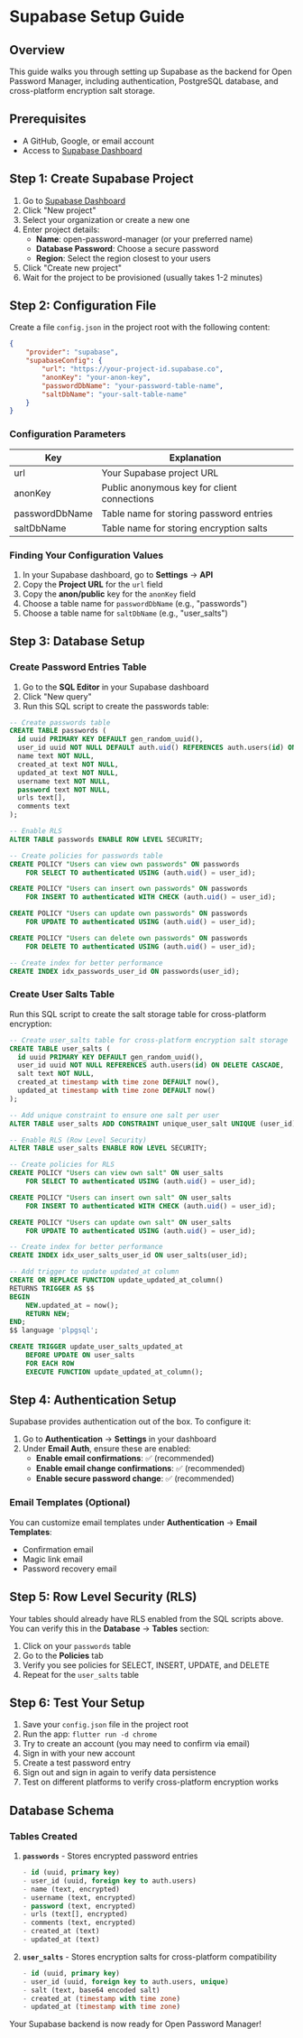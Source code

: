 # Supabase Setup Guide

## Overview
This guide walks you through setting up Supabase as the backend for Open Password Manager, including authentication, PostgreSQL database, and cross-platform encryption salt storage.

## Prerequisites
- A GitHub, Google, or email account
- Access to [Supabase Dashboard](https://supabase.com/dashboard)

## Step 1: Create Supabase Project

1. Go to [Supabase Dashboard](https://supabase.com/dashboard)
2. Click "New project"
3. Select your organization or create a new one
4. Enter project details:
   - **Name**: open-password-manager (or your preferred name)
   - **Database Password**: Choose a secure password
   - **Region**: Select the region closest to your users
5. Click "Create new project"
6. Wait for the project to be provisioned (usually takes 1-2 minutes)

## Step 2: Configuration File

Create a file `config.json` in the project root with the following content:

```json
{
    "provider": "supabase",
    "supabaseConfig": {
        "url": "https://your-project-id.supabase.co",
        "anonKey": "your-anon-key",
        "passwordDbName": "your-password-table-name",
        "saltDbName": "your-salt-table-name"
    }
}
```

### Configuration Parameters

| Key | Explanation |
| --- | --- |
| url | Your Supabase project URL |
| anonKey | Public anonymous key for client connections |
| passwordDbName | Table name for storing password entries |
| saltDbName | Table name for storing encryption salts |

### Finding Your Configuration Values

1. In your Supabase dashboard, go to **Settings** → **API**
2. Copy the **Project URL** for the `url` field
3. Copy the **anon/public** key for the `anonKey` field
4. Choose a table name for `passwordDbName` (e.g., "passwords")
5. Choose a table name for `saltDbName` (e.g., "user_salts")

## Step 3: Database Setup

### Create Password Entries Table

1. Go to the **SQL Editor** in your Supabase dashboard
2. Click "New query"
3. Run this SQL script to create the passwords table:

```sql
-- Create passwords table
CREATE TABLE passwords (
  id uuid PRIMARY KEY DEFAULT gen_random_uuid(),
  user_id uuid NOT NULL DEFAULT auth.uid() REFERENCES auth.users(id) ON DELETE CASCADE,
  name text NOT NULL,
  created_at text NOT NULL,
  updated_at text NOT NULL,
  username text NOT NULL,
  password text NOT NULL,
  urls text[],
  comments text
);

-- Enable RLS
ALTER TABLE passwords ENABLE ROW LEVEL SECURITY;

-- Create policies for passwords table
CREATE POLICY "Users can view own passwords" ON passwords
    FOR SELECT TO authenticated USING (auth.uid() = user_id);

CREATE POLICY "Users can insert own passwords" ON passwords
    FOR INSERT TO authenticated WITH CHECK (auth.uid() = user_id);

CREATE POLICY "Users can update own passwords" ON passwords
    FOR UPDATE TO authenticated USING (auth.uid() = user_id);

CREATE POLICY "Users can delete own passwords" ON passwords
    FOR DELETE TO authenticated USING (auth.uid() = user_id);

-- Create index for better performance
CREATE INDEX idx_passwords_user_id ON passwords(user_id);
```

### Create User Salts Table

Run this SQL script to create the salt storage table for cross-platform encryption:

```sql
-- Create user_salts table for cross-platform encryption salt storage
CREATE TABLE user_salts (
  id uuid PRIMARY KEY DEFAULT gen_random_uuid(),
  user_id uuid NOT NULL REFERENCES auth.users(id) ON DELETE CASCADE,
  salt text NOT NULL,
  created_at timestamp with time zone DEFAULT now(),
  updated_at timestamp with time zone DEFAULT now()
);

-- Add unique constraint to ensure one salt per user
ALTER TABLE user_salts ADD CONSTRAINT unique_user_salt UNIQUE (user_id);

-- Enable RLS (Row Level Security)
ALTER TABLE user_salts ENABLE ROW LEVEL SECURITY;

-- Create policies for RLS
CREATE POLICY "Users can view own salt" ON user_salts
    FOR SELECT TO authenticated USING (auth.uid() = user_id);

CREATE POLICY "Users can insert own salt" ON user_salts
    FOR INSERT TO authenticated WITH CHECK (auth.uid() = user_id);

CREATE POLICY "Users can update own salt" ON user_salts
    FOR UPDATE TO authenticated USING (auth.uid() = user_id);

-- Create index for better performance
CREATE INDEX idx_user_salts_user_id ON user_salts(user_id);

-- Add trigger to update updated_at column
CREATE OR REPLACE FUNCTION update_updated_at_column()
RETURNS TRIGGER AS $$
BEGIN
    NEW.updated_at = now();
    RETURN NEW;
END;
$$ language 'plpgsql';

CREATE TRIGGER update_user_salts_updated_at 
    BEFORE UPDATE ON user_salts 
    FOR EACH ROW 
    EXECUTE FUNCTION update_updated_at_column();
```

## Step 4: Authentication Setup

Supabase provides authentication out of the box. To configure it:

1. Go to **Authentication** → **Settings** in your dashboard
2. Under **Email Auth**, ensure these are enabled:
   - **Enable email confirmations**: ✅ (recommended)
   - **Enable email change confirmations**: ✅ (recommended)
   - **Enable secure password change**: ✅ (recommended)

### Email Templates (Optional)

You can customize email templates under **Authentication** → **Email Templates**:
- Confirmation email
- Magic link email  
- Password recovery email

## Step 5: Row Level Security (RLS)

Your tables should already have RLS enabled from the SQL scripts above. You can verify this in the **Database** → **Tables** section:

1. Click on your `passwords` table
2. Go to the **Policies** tab
3. Verify you see policies for SELECT, INSERT, UPDATE, and DELETE
4. Repeat for the `user_salts` table

## Step 6: Test Your Setup

1. Save your `config.json` file in the project root
2. Run the app: `flutter run -d chrome`
3. Try to create an account (you may need to confirm via email)
4. Sign in with your new account
5. Create a test password entry
6. Sign out and sign in again to verify data persistence
7. Test on different platforms to verify cross-platform encryption works

## Database Schema

### Tables Created

1. **`passwords`** - Stores encrypted password entries
   ```sql
   - id (uuid, primary key)
   - user_id (uuid, foreign key to auth.users)
   - name (text, encrypted)
   - username (text, encrypted) 
   - password (text, encrypted)
   - urls (text[], encrypted)
   - comments (text, encrypted)
   - created_at (text)
   - updated_at (text)
   ```

2. **`user_salts`** - Stores encryption salts for cross-platform compatibility
   ```sql
   - id (uuid, primary key)
   - user_id (uuid, foreign key to auth.users, unique)
   - salt (text, base64 encoded salt)
   - created_at (timestamp with time zone)
   - updated_at (timestamp with time zone)
   ```

Your Supabase backend is now ready for Open Password Manager!
